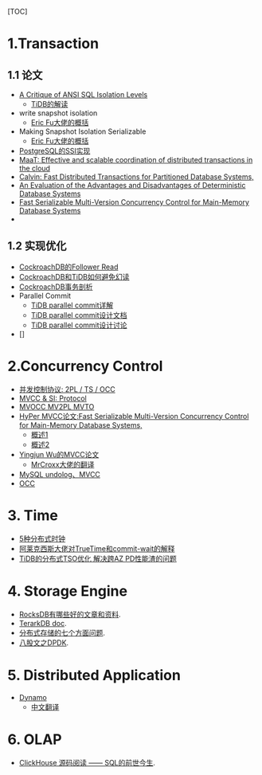 [TOC]



# 1.Transaction
## 1.1 论文
- [A Critique of ANSI SQL Isolation Levels](https://www.microsoft.com/en-us/research/wp-content/uploads/2016/02/tr-95-51.pdf)
  - [TiDB的解读](https://cn.pingcap.com/blog/take-you-through-the-isolation-level-of-tidb-1/)
- write snapshot isolation
  - [Eric Fu大佬的概括](https://zhuanlan.zhihu.com/p/103456520)
- Making Snapshot Isolation Serializable
  - [Eric Fu大佬的概括](https://zhuanlan.zhihu.com/p/103553619)
- [PostgreSQL的SSI实现](https://arxiv.org/pdf/1208.4179.pdf)
- [MaaT: Effective and scalable coordination of distributed
transactions in the cloud](http://www.nawab.me/Uploads/MaaT_VLDB2014.pdf)
- [Calvin: Fast Distributed Transactions for Partitioned Database Systems,](https://cs.yale.edu/homes/thomson/publications/calvin-sigmod12.pdf)
- [An Evaluation of the Advantages and Disadvantages of Deterministic Database Systems](http://www.vldb.org/pvldb/vol7/p821-ren.pdf)
- [Fast Serializable Multi-Version Concurrency Control
for Main-Memory Database Systems](https://db.in.tum.de/~muehlbau/papers/mvcc.pdf)
- 
## 1.2 实现优化
- [CockroachDB的Follower Read](https://www.scienjus.com/an-epic-read-on-follower-reads/)
- [CockroachDB和TiDB如何避免幻读](https://www.zenlife.tk/two-tso-or-one-tso.md)
- [CockroachDB事务剖析](https://zhuanlan.zhihu.com/p/571445272)
- Parallel Commit
  - [TiDB parallel commit详解](https://nan01ab.github.io/2021/06/Distributed-Txn(4).html)
  - [TiDB parallel commit设计文档](https://github.com/tikv/sig-transaction/blob/master/design/async-commit/parallel-commit-known-issues-and-solutions.md)
  - [TiDB parallel commit设计讨论](https://docs.google.com/document/d/1-yn5zyn8NpqXRii9sA5wDcNHL3L0BYVaEFyD-YChX1g/edit#heading=h.4qyuf3giaj3x)
- []


# 2.Concurrency Control
- [并发控制协议: 2PL / TS / OCC](https://zhuanlan.zhihu.com/p/294657612)
- [MVCC & SI: Protocol](https://zhuanlan.zhihu.com/p/298576970)
- [MVOCC MV2PL MVTO](https://marsishandsome.github.io/2019/06/Multi_Version_Concurrency_Control)
- [HyPer MVCC论文:Fast Serializable Multi-Version Concurrency Control for Main-Memory Database Systems,](https://db.in.tum.de/~muehlbau/papers/mvcc.pdf)
  - [概述1](https://zhuanlan.zhihu.com/p/374241128)
  - [概述2](https://zhuanlan.zhihu.com/p/417271938)
- [Yingjun Wu的MVCC论文](https://www.vldb.org/pvldb/vol10/p781-Wu.pdf)
  - [MrCroxx大佬的翻译](https://blog.mrcroxx.com/posts/paper-reading/wu-vldb2017/)
- [MySQL undolog、MVCC](https://www.alibabacloud.com/blog/598966)
- [OCC](https://wangziqi2013.github.io/article/2018/03/21/Analyzing-OCC-Anomalies-and-Solutions.html)


# 3. Time
- [5种分布式时钟](http://yang.observer/2020/12/16/hlc/)
- [阿莱克西斯大佬对TrueTime和commit-wait的解释](https://zhuanlan.zhihu.com/p/44254954)
- [TiDB的分布式TSO优化 解决跨AZ PD性能渣的问题](https://cn.pingcap.com/blog/preliminary-study-on-cross-center-deployment-capability-of-tidb5.0/)



# 4. Storage Engine
-  [RocksDB有哪些好的文章和资料](https://www.zhihu.com/question/270732348/answer/356254676?utm_source=wechat_session&utm_medium=social&utm_oi=1012352443086028800&utm_content=group3_Answer&utm_campaign=shareopn).
-  [TerarkDB doc](https://bytedance.feishu.cn/docs/doccnZmYFqHBm06BbvYgjsHHcKc).
-  [分布式存储的七个方面问题](https://zhuanlan.zhihu.com/p/369581725?utm_source=wechat_session&utm_medium=social&utm_oi=1012352443086028800).
-  [八股文之DPDK](https://zhuanlan.zhihu.com/p/387069915?utm_source=wechat_session&utm_medium=social&utm_oi=1012352443086028800).

# 5. Distributed Application
- [Dynamo]()
  - [中文翻译](http://arthurchiao.art/blog/amazon-dynamo-zh/)

# 6. OLAP
-  [ClickHouse 源码阅读 —— SQL的前世今生](https://zhuanlan.zhihu.com/p/181283645?utm_source=wechat_session&utm_medium=social&utm_oi=1012352443086028800).
